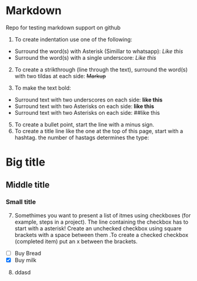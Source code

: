 # Markdown
Repo for testing markdown support on github

1. To create indentation use one of the following:
  - Surround the word(s) with Asterisk (Simillar to whatsapp): *Like this* 
  - Surround the word(s) with a single underscore: _Like this_ 
2. To create a strikthrough (line through the text), surround the word(s) with two tildas at each side: ~~Markup~~

4. To make the text bold:
  - Surround text with two underscores on each side: __like this__
  - Surround text with two Asterisks on each side: **like this** 
  - Surround text with two Asterisks on each side: ##like this
5. To create a bullet point, start the line with a minus sign.
6. To create a title line like the one at the top of this page, start with a hashtag. the number of hastags determines the type:
  # Big title
  ## Middle title
  ### Small title

7. Somethimes you want to present a list of itmes using checkboxes (for example, steps in a project). The line containing the checkbox has to start with a asterisk! Create an unchecked checkbox using square brackets with a space between them .To create a checked checkbox (completed item) put an x between the brackets.
  * [ ] Buy Bread
  * [x] Buy milk 
8. ddasd
